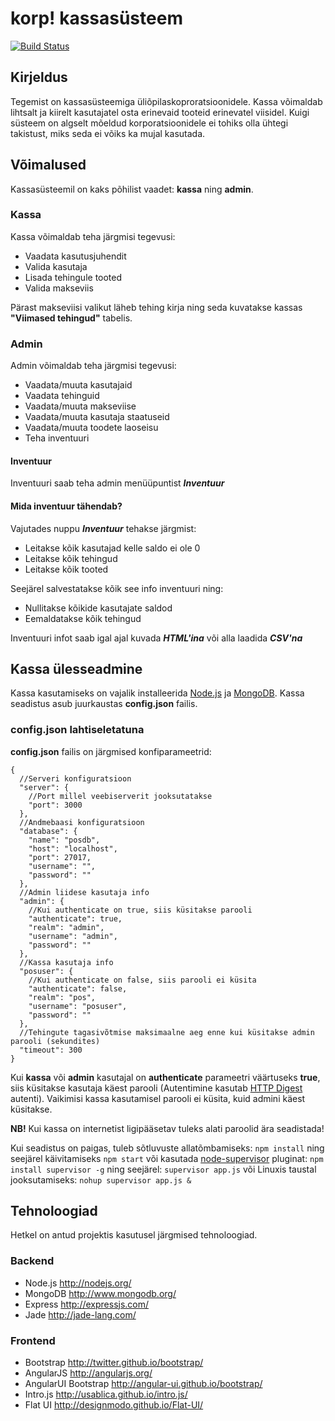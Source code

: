 # korp! kassasüsteem
[![Build Status](https://travis-ci.org/v3rm0n/fratpos.png)](https://travis-ci.org/v3rm0n/fratpos)

## Kirjeldus

Tegemist on kassasüsteemiga üliõpilaskoproratsioonidele. Kassa võimaldab lihtsalt ja kiirelt kasutajatel osta erinevaid tooteid erinevatel viisidel. Kuigi süsteem on algselt mõeldud korporatsioonidele ei tohiks olla ühtegi takistust, miks seda ei võiks ka mujal kasutada.

## Võimalused
Kassasüsteemil on kaks põhilist vaadet: **kassa** ning **admin**.

### Kassa
Kassa võimaldab teha järgmisi tegevusi:

* Vaadata kasutusjuhendit
* Valida kasutaja
* Lisada tehingule tooted
* Valida makseviis

Pärast makseviisi valikut läheb tehing kirja ning seda kuvatakse kassas **"Viimased tehingud"** tabelis.

### Admin
Admin võimaldab teha järgmisi tegevusi:

* Vaadata/muuta kasutajaid
* Vaadata tehinguid
* Vaadata/muuta makseviise
* Vaadata/muuta kasutaja staatuseid
* Vaadata/muuta toodete laoseisu
* Teha inventuuri

#### Inventuur
Inventuuri saab teha admin menüüpuntist ***Inventuur***

#### Mida inventuur tähendab?
Vajutades nuppu ***Inventuur*** tehakse järgmist:

* Leitakse kõik kasutajad kelle saldo ei ole 0
* Leitakse kõik tehingud
* Leitakse kõik tooted

Seejärel salvestatakse kõik see info inventuuri ning:

* Nullitakse kõikide kasutajate saldod
* Eemaldatakse kõik tehingud

Inventuuri infot saab igal ajal kuvada ***HTML'ina*** või alla laadida ***CSV'na***

## Kassa ülesseadmine
Kassa kasutamiseks on vajalik installeerida [Node.js](http://nodejs.org/) ja [MongoDB](http://www.mongodb.org/).
Kassa seadistus asub juurkaustas **config.json** failis.

### config.json lahtiseletatuna
**config.json** failis on järgmised konfiparameetrid:

```
{
  //Serveri konfiguratsioon
  "server": {
  	//Port millel veebiserverit jooksutatakse
    "port": 3000
  },
  //Andmebaasi konfiguratsioon
  "database": {
    "name": "posdb",
    "host": "localhost",
    "port": 27017,
    "username": "",
    "password": ""
  },
  //Admin liidese kasutaja info
  "admin": {
  	//Kui authenticate on true, siis küsitakse parooli
    "authenticate": true,
    "realm": "admin",
    "username": "admin",
    "password": ""
  },
  //Kassa kasutaja info
  "posuser": {
  	//Kui authenticate on false, siis parooli ei küsita
    "authenticate": false,
    "realm": "pos",
    "username": "posuser",
    "password": ""
  },
  //Tehingute tagasivõtmise maksimaalne aeg enne kui küsitakse admin parooli (sekundites)
  "timeout": 300
}
```
Kui **kassa** või **admin** kasutajal on **authenticate** parameetri väärtuseks **true**, siis küsitakse kasutaja käest parooli (Autentimine kasutab [HTTP Digest](http://en.wikipedia.org/wiki/Digest_access_authentication) autenti). Vaikimisi kassa kasutamisel parooli ei küsita, kuid admini käest küsitakse.

**NB!** Kui kassa on internetist ligipääsetav tuleks alati paroolid ära seadistada!

Kui seadistus on paigas, tuleb sõtluvuste allatõmbamiseks: `npm install`  ning seejärel käivitamiseks `npm start` või kasutada [node-supervisor](https://github.com/isaacs/node-supervisor) pluginat: `npm install supervisor -g` ning seejärel: `supervisor app.js` või Linuxis taustal jooksutamiseks: `nohup supervisor app.js &`


## Tehnoloogiad
Hetkel on antud projektis kasutusel järgmised tehnoloogiad.

### Backend
* Node.js <http://nodejs.org/>
* MongoDB <http://www.mongodb.org/>
* Express <http://expressjs.com/>
* Jade <http://jade-lang.com/>

### Frontend
* Bootstrap <http://twitter.github.io/bootstrap/>
* AngularJS <http://angularjs.org/>
* AngularUI Bootstrap <http://angular-ui.github.io/bootstrap/>
* Intro.js <http://usablica.github.io/intro.js/>
* Flat UI <http://designmodo.github.io/Flat-UI/>